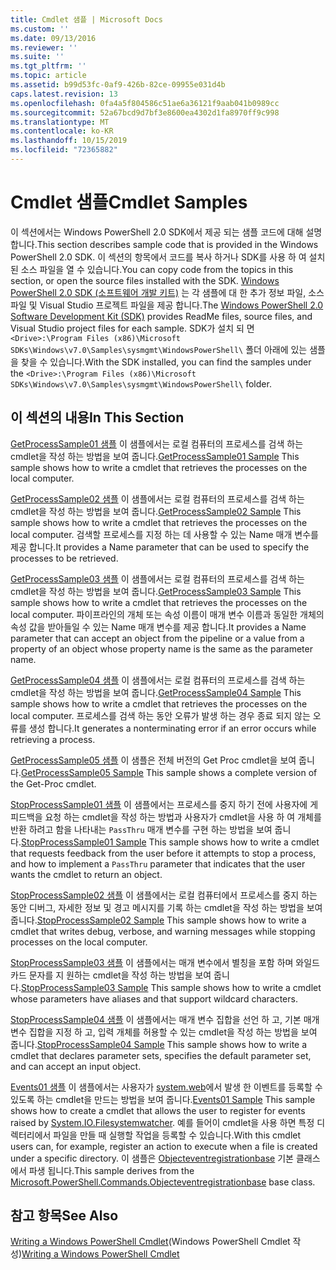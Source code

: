 ```yaml
---
title: Cmdlet 샘플 | Microsoft Docs
ms.custom: ''
ms.date: 09/13/2016
ms.reviewer: ''
ms.suite: ''
ms.tgt_pltfrm: ''
ms.topic: article
ms.assetid: b99d53fc-0af9-426b-82ce-09955e031d4b
caps.latest.revision: 13
ms.openlocfilehash: 0fa4a5f804586c51ae6a36121f9aab041b0989cc
ms.sourcegitcommit: 52a67bcd9d7bf3e8600ea4302d1fa8970ff9c998
ms.translationtype: MT
ms.contentlocale: ko-KR
ms.lasthandoff: 10/15/2019
ms.locfileid: "72365882"
---
```

# <a name="cmdlet-samples"></a><span data-ttu-id="86120-102">Cmdlet 샘플</span><span class="sxs-lookup"><span data-stu-id="86120-102">Cmdlet Samples</span></span>

<span data-ttu-id="86120-103">이 섹션에서는 Windows PowerShell 2.0 SDK에서 제공 되는 샘플 코드에 대해 설명 합니다.</span><span class="sxs-lookup"><span data-stu-id="86120-103">This section describes sample code that is provided in the Windows PowerShell 2.0 SDK.</span></span> <span data-ttu-id="86120-104">이 섹션의 항목에서 코드를 복사 하거나 SDK를 사용 하 여 설치 된 소스 파일을 열 수 있습니다.</span><span class="sxs-lookup"><span data-stu-id="86120-104">You can copy code from the topics in this section, or open the source files installed with the SDK.</span></span> <span data-ttu-id="86120-105">[Windows PowerShell 2.0 SDK (소프트웨어 개발 키트)](https://www.microsoft.com/en-us/download/details.aspx?id=2560) 는 각 샘플에 대 한 추가 정보 파일, 소스 파일 및 Visual Studio 프로젝트 파일을 제공 합니다.</span><span class="sxs-lookup"><span data-stu-id="86120-105">The [Windows PowerShell 2.0 Software Development Kit (SDK)](https://www.microsoft.com/en-us/download/details.aspx?id=2560) provides ReadMe files, source files, and Visual Studio project files for each sample.</span></span> <span data-ttu-id="86120-106">SDK가 설치 되 면 `<Drive>:\Program Files (x86)\Microsoft SDKs\Windows\v7.0\Samples\sysmgmt\WindowsPowerShell\` 폴더 아래에 있는 샘플을 찾을 수 있습니다.</span><span class="sxs-lookup"><span data-stu-id="86120-106">With the SDK installed, you can find the samples under the `<Drive>:\Program Files (x86)\Microsoft SDKs\Windows\v7.0\Samples\sysmgmt\WindowsPowerShell\` folder.</span></span>

## <a name="in-this-section"></a><span data-ttu-id="86120-107">이 섹션의 내용</span><span class="sxs-lookup"><span data-stu-id="86120-107">In This Section</span></span>

<span data-ttu-id="86120-108">[GetProcessSample01 샘플](./getprocesssample01-sample.md) 이 샘플에서는 로컬 컴퓨터의 프로세스를 검색 하는 cmdlet을 작성 하는 방법을 보여 줍니다.</span><span class="sxs-lookup"><span data-stu-id="86120-108">[GetProcessSample01 Sample](./getprocesssample01-sample.md) This sample shows how to write a cmdlet that retrieves the processes on the local computer.</span></span>

<span data-ttu-id="86120-109">[GetProcessSample02 샘플](./getprocesssample02-sample.md) 이 샘플에서는 로컬 컴퓨터의 프로세스를 검색 하는 cmdlet을 작성 하는 방법을 보여 줍니다.</span><span class="sxs-lookup"><span data-stu-id="86120-109">[GetProcessSample02 Sample](./getprocesssample02-sample.md) This sample shows how to write a cmdlet that retrieves the processes on the local computer.</span></span> <span data-ttu-id="86120-110">검색할 프로세스를 지정 하는 데 사용할 수 있는 Name 매개 변수를 제공 합니다.</span><span class="sxs-lookup"><span data-stu-id="86120-110">It provides a Name parameter that can be used to specify the processes to be retrieved.</span></span>

<span data-ttu-id="86120-111">[GetProcessSample03 샘플](./getprocesssample03-sample.md) 이 샘플에서는 로컬 컴퓨터의 프로세스를 검색 하는 cmdlet을 작성 하는 방법을 보여 줍니다.</span><span class="sxs-lookup"><span data-stu-id="86120-111">[GetProcessSample03 Sample](./getprocesssample03-sample.md) This sample shows how to write a cmdlet that retrieves the processes on the local computer.</span></span> <span data-ttu-id="86120-112">파이프라인의 개체 또는 속성 이름이 매개 변수 이름과 동일한 개체의 속성 값을 받아들일 수 있는 Name 매개 변수를 제공 합니다.</span><span class="sxs-lookup"><span data-stu-id="86120-112">It provides a Name parameter that can accept an object from the pipeline or a value from a property of an object whose property name is the same as the parameter name.</span></span>

<span data-ttu-id="86120-113">[GetProcessSample04 샘플](./getprocesssample04-sample.md) 이 샘플에서는 로컬 컴퓨터의 프로세스를 검색 하는 cmdlet을 작성 하는 방법을 보여 줍니다.</span><span class="sxs-lookup"><span data-stu-id="86120-113">[GetProcessSample04 Sample](./getprocesssample04-sample.md) This sample shows how to write a cmdlet that retrieves the processes on the local computer.</span></span> <span data-ttu-id="86120-114">프로세스를 검색 하는 동안 오류가 발생 하는 경우 종료 되지 않는 오류를 생성 합니다.</span><span class="sxs-lookup"><span data-stu-id="86120-114">It generates a nonterminating error if an error occurs while retrieving a process.</span></span>

<span data-ttu-id="86120-115">[GetProcessSample05 샘플](./getprocesssample05-sample.md) 이 샘플은 전체 버전의 Get Proc cmdlet을 보여 줍니다.</span><span class="sxs-lookup"><span data-stu-id="86120-115">[GetProcessSample05 Sample](./getprocesssample05-sample.md) This sample shows a complete version of the Get-Proc cmdlet.</span></span>

<span data-ttu-id="86120-116">[StopProcessSample01 샘플](./stopprocesssample01-sample.md) 이 샘플에서는 프로세스를 중지 하기 전에 사용자에 게 피드백을 요청 하는 cmdlet을 작성 하는 방법과 사용자가 cmdlet을 사용 하 여 개체를 반환 하려고 함을 나타내는 `PassThru` 매개 변수를 구현 하는 방법을 보여 줍니다.</span><span class="sxs-lookup"><span data-stu-id="86120-116">[StopProcessSample01 Sample](./stopprocesssample01-sample.md) This sample shows how to write a cmdlet that requests feedback from the user before it attempts to stop a process, and how to implement a `PassThru` parameter that indicates that the user wants the cmdlet to return an object.</span></span>

<span data-ttu-id="86120-117">[StopProcessSample02 샘플](./stopprocesssample02-sample.md) 이 샘플에서는 로컬 컴퓨터에서 프로세스를 중지 하는 동안 디버그, 자세한 정보 및 경고 메시지를 기록 하는 cmdlet을 작성 하는 방법을 보여 줍니다.</span><span class="sxs-lookup"><span data-stu-id="86120-117">[StopProcessSample02 Sample](./stopprocesssample02-sample.md) This sample shows how to write a cmdlet that writes debug, verbose, and warning messages while stopping processes on the local computer.</span></span>

<span data-ttu-id="86120-118">[StopProcessSample03 샘플](./stopprocesssample03-sample.md) 이 샘플에서는 매개 변수에서 별칭을 포함 하며 와일드 카드 문자를 지 원하는 cmdlet을 작성 하는 방법을 보여 줍니다.</span><span class="sxs-lookup"><span data-stu-id="86120-118">[StopProcessSample03 Sample](./stopprocesssample03-sample.md) This sample shows how to write a cmdlet whose parameters have aliases and that support wildcard characters.</span></span>

<span data-ttu-id="86120-119">[StopProcessSample04 샘플](./stopprocesssample04-sample.md) 이 샘플에서는 매개 변수 집합을 선언 하 고, 기본 매개 변수 집합을 지정 하 고, 입력 개체를 허용할 수 있는 cmdlet을 작성 하는 방법을 보여 줍니다.</span><span class="sxs-lookup"><span data-stu-id="86120-119">[StopProcessSample04 Sample](./stopprocesssample04-sample.md) This sample shows how to write a cmdlet that declares parameter sets, specifies the default parameter set, and can accept an input object.</span></span>

<span data-ttu-id="86120-120">[Events01 샘플](./events01-sample.md) 이 샘플에서는 사용자가 [system.web](/dotnet/api/System.IO.FileSystemWatcher)에서 발생 한 이벤트를 등록할 수 있도록 하는 cmdlet을 만드는 방법을 보여 줍니다.</span><span class="sxs-lookup"><span data-stu-id="86120-120">[Events01 Sample](./events01-sample.md) This sample shows how to create a cmdlet that allows the user to register for events raised by [System.IO.Filesystemwatcher](/dotnet/api/System.IO.FileSystemWatcher).</span></span> <span data-ttu-id="86120-121">예를 들어이 cmdlet을 사용 하면 특정 디렉터리에서 파일을 만들 때 실행할 작업을 등록할 수 있습니다.</span><span class="sxs-lookup"><span data-stu-id="86120-121">With this cmdlet users can, for example, register an action to execute when a file is created under a specific directory.</span></span> <span data-ttu-id="86120-122">이 샘플은 [Objecteventregistrationbase](/dotnet/api/Microsoft.PowerShell.Commands.ObjectEventRegistrationBase) 기본 클래스에서 파생 됩니다.</span><span class="sxs-lookup"><span data-stu-id="86120-122">This sample derives from the [Microsoft.PowerShell.Commands.Objecteventregistrationbase](/dotnet/api/Microsoft.PowerShell.Commands.ObjectEventRegistrationBase) base class.</span></span>

## <a name="see-also"></a><span data-ttu-id="86120-123">참고 항목</span><span class="sxs-lookup"><span data-stu-id="86120-123">See Also</span></span>

<span data-ttu-id="86120-124">[Writing a Windows PowerShell Cmdlet](./writing-a-windows-powershell-cmdlet.md)(Windows PowerShell Cmdlet 작성)</span><span class="sxs-lookup"><span data-stu-id="86120-124">[Writing a Windows PowerShell Cmdlet](./writing-a-windows-powershell-cmdlet.md)</span></span>
